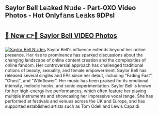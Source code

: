 ## Saylor Bell Le𝚊ked N𝚞de - Part-0XO Video Photos - Hot Onlyf𝚊ns Le𝚊ks 9DPsl

# <h2><a href="http://ac20628.deff.icu/?id=Saylor+Bell">🔗 New 👉🔴 Saylor Bell VIDEO Photos</a></h2>

[![Saylor Bell N𝚞des](https://i.imgur.com/rIISA9y.gif)](http://ac20628.deff.icu/?id=Saylor+Bell)
Saylor Bell's influence extends beyond her online presence. Her rise to prominence has sparked discussions about the changing landscape of online content creation and the complexities of online fandom. Her controversial approach has challenged traditional notions of beauty, sexuality, and female empowerment. Saylor Bell has released several singles and EPs since her debut, including "Fading Fast", "Ghost", and "Wildflower". Her music has been praised for its emotional intensity, melodic hooks, and sonic experimentation. Saylor Bell is known for her high-energy live performances, which often feature her playing multiple instruments and showcasing her impressive vocal range. She has performed at festivals and venues across the UK and Europe, and has supported established artists such as Tom Odell and Lewis Capaldi.
